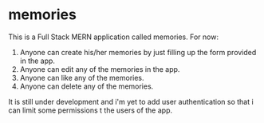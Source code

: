 # memories
This is a Full Stack MERN application called memories.
For now:
1. Anyone can create his/her memories by just filling up the form provided in the app.
2. Anyone can edit any of the memories in the app.
3. Anyone can like any of the memories.
4. Anyone can delete any of the memories.

It is still under development and i'm yet to add user authentication so that i can limit some permissions t the users of the app. 
